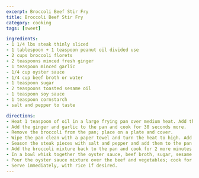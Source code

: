 ```yaml
---
excerpt: Broccoli Beef Stir Fry
title: Broccoli Beef Stir Fry
category: cooking
tags: [sweet]

ingredients:
- 1 1/4 lbs steak thinly sliced
- 1 tablespoon + 1 teaspoon peanut oil divided use
- 2 cups broccoli florets
- 2 teaspoons minced fresh ginger
- 1 teaspoon minced garlic
- 1/4 cup oyster sauce
- 1/4 cup beef broth or water
- 1 teaspoon sugar
- 2 teaspoons toasted sesame oil
- 1 teaspoon soy sauce
- 1 teaspoon cornstarch
- salt and pepper to taste

directions:
- Heat 1 teaspoon of oil in a large frying pan over medium heat. Add the broccoli and cook for approximately 4 minutes or until tender.
- Add the ginger and garlic to the pan and cook for 30 seconds more.
- Remove the broccoli from the pan; place on a plate and cover.
- Wipe the pan clean with a paper towel and turn the heat to high. Add the remaining tablespoon of oil.
- Season the steak pieces with salt and pepper and add them to the pan in a single layer - you may need to do this step in batches. Cook for 3-4 minutes on each side until browned and cooked through.
- Add the broccoli mixture back to the pan and cook for 2 more minutes or until warmed through.
- In a bowl whisk together the oyster sauce, beef broth, sugar, sesame oil and soy sauce. In a small bowl mix the cornstarch with a tablespoon of cold water.
- Pour the oyster sauce mixture over the beef and vegetables; cook for 30 seconds. Add the cornstarch and bring to a boil; cook for 1 more minute or until sauce has just started to thicken.
- Serve immediately, with rice if desired.
---
```

